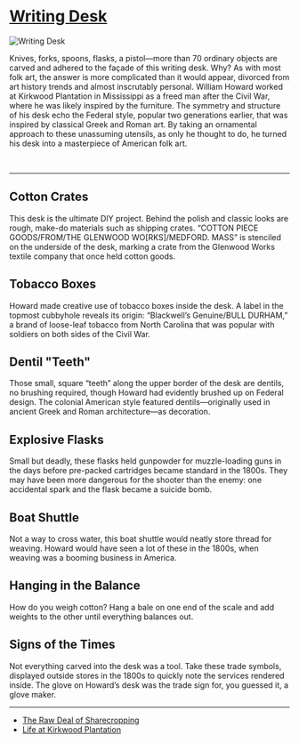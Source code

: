 # [Writing Desk](http://artsmia.github.io/griot/#/o/113926)
![Writing Desk](http://api.artsmia.org/images/113926/large.jpg)

Knives, forks, spoons, flasks, a pistol—more than 70 ordinary objects are carved and adhered to the façade of this writing desk. Why? As with most folk art, the answer is more complicated than it would appear, divorced from art history trends and almost inscrutably personal. William Howard worked at Kirkwood Plantation in Mississippi as a freed man after the Civil War, where he was likely inspired by the furniture. The symmetry and structure of his desk echo the Federal style, popular two generations earlier, that was inspired by classical Greek and Roman art. By taking an ornamental approach to these unassuming utensils, as only he thought to do, he turned his desk into a masterpiece of American folk art.

 

---

## Cotton Crates

This desk is the ultimate DIY project. Behind the polish and classic looks are rough, make-do materials such as shipping crates. “COTTON PIECE GOODS/FROM/THE GLENWOOD WO[RKS]/MEDFORD. MASS” is stenciled on the underside of the desk, marking a crate from the Glenwood Works textile company that once held cotton goods.

## Tobacco Boxes

Howard made creative use of tobacco boxes inside the desk. A label in the topmost cubbyhole reveals its origin: “Blackwell’s Genuine/BULL DURHAM,” a brand of loose-leaf tobacco from North Carolina that was popular with soldiers on both sides of the Civil War. 

## Dentil "Teeth"

Those small, square “teeth” along the upper border of the desk are dentils, no brushing required, though Howard had evidently brushed up on Federal design. The colonial American style featured dentils—originally used in ancient Greek and Roman architecture—as decoration.

## Explosive Flasks

Small but deadly, these flasks held gunpowder for muzzle-loading guns in the days before pre-packed cartridges became standard in the 1800s. They may have been more dangerous for the shooter than the enemy: one accidental spark and the flask became a suicide bomb. 

## Boat Shuttle

Not a way to cross water, this boat shuttle would neatly store thread for weaving. Howard would have seen a lot of these in the 1800s, when weaving was a booming business in America.

## Hanging in the Balance

How do you weigh cotton? Hang a bale on one end of the scale and add weights to the other until everything balances out.

## Signs of the Times

Not everything carved into the desk was a tool. Take these trade symbols, displayed outside stores in the 1800s to quickly note the services rendered inside. The glove on Howard’s desk was the trade sign for, you guessed it, a glove maker.

---

* [The Raw Deal of Sharecropping](../stories/the-raw-deal-of-sharecropping.md)
* [Life at Kirkwood Plantation](../stories/life-at-kirkwood-plantation.md)
